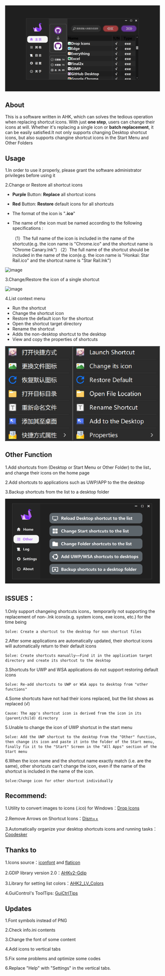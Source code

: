 ![image](https://github.com/iKineticate/AHK-ChangeIcon/blob/main/Introduction/homepage.png)

## About

This is a software written in AHK, which can solves the tedious operation when replacing shortcut icons. With just **one step**, users can change their icons at will. Whether it's replacing a single icon or **batch replacement**, it can be easily satisfied.It not only supports changing Desktop shortcut icons, but also supports changine shortcut icons in the Start Menu and Other Folders

## Usage

1.In order to use it properly, please grant the software administrator privileges before using it

2.Change or Restore all shortcut icons
* **Purple** Button: **Replace** all shortcut icons
* **Red** Button: **Restore** default icons for all shortcuts
* The format of the icon is "**.ico**"
* The name of the icon must be named according to the following specifications :

    （1）The full name of the icon is included in the name of the shortcut(e.g. the icon name is "Chrome.ico" and the shortcut name is "Chrome Canary.lnk")
    （2）The full name of the shortcut should be included in the name of the icon(e.g. the icon name is "Honkai: Star Rail.ico" and the shortcut name is "Star Rail.lnk")

![image](https://github.com/iKineticate/AHK-ChangeIcon/blob/main/Introduction/change_and_restore.gif)

3.Change/Restore the icon of a single shortcut

![image](https://github.com/iKineticate/AHK-ChangeIcon/blob/main/Introduction/change_one.gif)

4.List context menu
*  Run the shortcut
*  Change the shortcut icon
*  Restore the default icon for the shortcut
*  Open the shortcut target directory
*  Rename the shortcut
*  Adds the non-desktop shortcut to the desktop
*  View and copy the properties of shortcuts

![image](https://github.com/iKineticate/AHK-ChangeIcon/blob/main/Introduction/menu.jpg)

## Other Function

1.Add shortcuts from (Desktop or Start Menu or Other Folder) to the list，and change their icons on the home page

2.Add shortcuts to applications such as UWP/APP to the the desktop

3.Backup shortcuts from the list to a desktop folder

![image](https://github.com/iKineticate/AHK-ChangeIcon/blob/main/Introduction/other_en.png)

## ISSUES：

1.Only support changeing shortcuts icons，temporarily not supporting the replacement of non-.lnk icons(e.g. system icons, exe icons, etc.) for the time being

    Solve: Create a shortcut to the desktop for non shortcut files

2.After some applications are automatically updated, their shortcut icons will automatically return to their default icons

    Solve: Create shortcuts manually——Find it in the application target directory and create its shortcut to the desktop

3.Shortcuts for UWP and WSA applications do not support restoring default icons

    Solve: Re-add shortcuts to UWP or WSA apps to desktop from "other functions"

4.Some shortcuts have not had their icons replaced, but the list shows as replaced (√)

    Cause: The app's shortcut icon is derived from the icon in its (parent/child) directory

5.Unable to change the icon of UWP shortcut in the start menu

    Solve: Add the UWP shortcut to the desktop from the "Other" function, then change its icon and paste it into the folder of the Start menu, finally fix it to the "Start" Screen in the "All Apps" section of the Start menu

6.When the icon name and the shortcut name exactly match (i.e. are the same), other shortcuts can't change the icon, even if the name of the shortcut is included in the name of the icon.

    Solve:Change icon for other shortcut individually

## Recommend:

1.Utility to convert images to icons (.ico) for Windows：[Drop Icons](https://github.com/genesistoxical/drop-icons)

2.Remove Arrows on Shortcut Icons：[Dism++](https://github.com/Chuyu-Team/Dism-Multi-language)

3.Automatically organize your desktop shortcuts icons and running tasks：[Coodesker](https://www.coodesker.com)

## Thanks to

1.Icons source：[iconfont](https://www.iconfont.cn) and [flaticon](https://www.flaticon.com/)

2.GDIP library version 2.0：[AHKv2-Gdip](https://github.com/buliasz/AHKv2-Gdip)

3.Library for setting list colors：[AHK2_LV_Colors](https://github.com/AHK-just-me/AHK2_LV_Colors)

4.GuiControl's ToolTips: [GuiCtrlTips](https://www.autohotkey.com/boards/viewtopic.php?f=83&t=116218)

## Updates

1.Font symbols instead of PNG

2.Check info.ini contents

3.Change the font of some content

4.Add icons to vertical tabs

5.Fix some problems and optimize some codes

6.Replace "Help" with "Settings" in the vertical tabs.